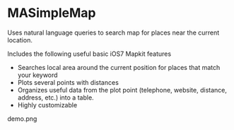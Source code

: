 MASimpleMap
===========

Uses natural language queries to search map for places near the current location. 

Includes the following useful basic iOS7 Mapkit features 
 
- Searches local area around the current position for places that match your keyword
- Plots several points with distances
- Organizes useful data from the plot point (telephone, website, distance, address, etc.) into a table. 
- Highly customizable

demo.png
